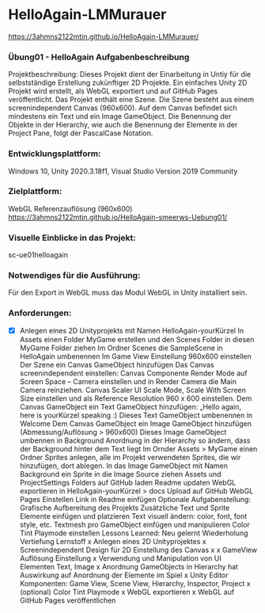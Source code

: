 # HelloAgain-LMMurauer

https://3ahmns2122mtin.github.io/HelloAgain-LMMurauer/

### Übung01 - HelloAgain Aufgabenbeschreibung
Projektbeschreibung:
Dieses Projekt dient der Einarbeitung in Untiy für die selbstständige Erstellung zukünftiger 2D Projekte. Ein einfaches Unity 2D Projekt wird erstellt, als WebGL exportiert und auf GitHub Pages veröffentlicht. Das Projekt enthält eine Szene. Die Szene besteht aus einem screenindependent Canvas (960x600). Auf dem Canvas befindet sich mindestens ein Text und ein Image GameObject. Die Benennung der Objekte in der Hierarchy, wie auch die Benennung der Elemente in der Project Pane, folgt der PascalCase Notation.

### Entwicklungsplattform:
Windows 10, Unity 2020.3.18f1, Visual Studio Version 2019 Community

### Zielplattform:
WebGL Referenzauflösung (960x600) https://3ahmns2122mtin.github.io/HelloAgain-smeerws-Uebung01/

### Visuelle Einblicke in das Projekt:
sc-ue01helloagain

### Notwendiges für die Ausführung:
Für den Export in WebGL muss das Modul WebGL in Unity installiert sein.

### Anforderungen:
- [x] Anlegen eines 2D Unityprojekts mit Namen HelloAgain-yourKürzel
 In Assets einen Folder MyGame erstellen und den Scenes Folder in diesen MyGame Folder ziehen
 Im Ordner Scenes die SampleScene in HelloAgain umbenennen
 Im Game View Einstellung 960x600 einstellen
 Der Szene ein Canvas GameObject hinzufügen
 Das Canvas screenindependent einstellen:
 Canvas Componente Render Mode auf Screen Space – Camera einstellen und in Render Camera die Main Camera reinziehen.
 Canvas Scaler UI Scale Mode, Scale With Screen Size einstellen und als Reference Resolution 960 x 600 einstellen.
 Dem Canvas GameObject ein Text GameObject hinzufügen: „Hello again, here is yourKürzel speaking :)
 Dieses Text GameObject umbenennen in Welcome
 Dem Canvas GameObject ein Image GameObject hinzufügen (Abmessung/Auflösung > 960x600)
 Dieses Image GameObject umbennen in Background
 Anordnung in der Hierarchy so ändern, dass der Background hinter dem Text liegt
 Im Ornder Assets > MyGame einen Ordner Sprites anlegen, alle im Projekt verwendeten Sprites, die wir hinzufügen, dort ablegen.
 In das Image GameObject mit Namen Background ein Sprite in die Image Source ziehen
 Assets und ProjectSettings Folders auf GitHub laden
 Readme updaten
 WebGL exportieren in HelloAgain-yourKürzel > docs
 Upload auf GitHub
 WebGL Pages Einstellen
 Link in Readme einfügen
Optionale Aufgabenstellung:
 Grafische Aufbereitung des Projekts
 Zusätzliche Text und Sprite Elemente einfügen und platzieren
 Text visuell ändern: color, font, font style, etc.
 Textmesh pro GameObject einfügen und manipulieren
 Color Tint Playmode einstellen
Lessons Learned:
Neu gelernt	Wiederholung	Vertiefung	Lernstoff
x		Anlegen eines 2D Unityprojektes
x			Screenindependent Design für 2D Einstellung des Canvas
x	x		GameView Auflösung Einstellung
x	Verwendung und Manipulation von UI Elementen Text, Image
x		Anordnung GameObjects in Hierarchy hat Auswirkung auf Anordnung der Elemente im Spiel
x		Unity Editor Komponenten: Game View, Scene View, Hierarchy, Inspector, Project
x			(optional) Color Tint Playmode
x			WebGL exportieren
x			WebGL auf GitHub Pages veröffentlichen
